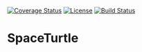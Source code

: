 [![Coverage Status](https://coveralls.io/repos/github/Max-Meldrum/SpaceTurtle/badge.svg)](https://coveralls.io/github/Max-Meldrum/SpaceTurtle)
[![License](https://img.shields.io/badge/license-Apache%202.0-blue.svg)](https://www.apache.org/licenses/LICENSE-2.0)
[![Build Status](https://travis-ci.org/Max-Meldrum/SpaceTurtle.svg?branch=master)](https://travis-ci.org/Max-Meldrum/SpaceTurtle)

# SpaceTurtle



